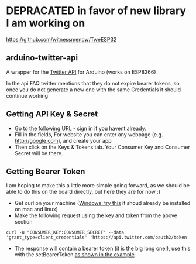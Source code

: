 # DEPRACATED in favor of new library I am working on

https://github.com/witnessmenow/TweESP32


## arduino-twitter-api
A wrapper for the [Twitter API](https://dev.twitter.com/overview/api) for Arduino (works on ESP8266)

In the api FAQ twitter mentions that they do not expire bearer tokens, so once you do not generate a new one with the same Credentials it should continue working


## Getting API Key & Secret

- [Go to the following URL](https://apps.twitter.com/app/new) - sign in if you havent already.
- Fill in the fields, For website you can enter any webpage (e.g. http://google.com), and create your app
- Then click on the Keys & Tokens tab. Your Consumer Key and Consumer Secret will be there.


## Getting Bearer Token

I am hoping to make this a little more simple going forward, as we should be able to do this on the board directly, but here they are for now :)

- Get curl on your machine ([Windows: try this](http://callejoabel.blogspot.co.uk/2013/09/making-curl-work-on-windows-7.html) it shoud already be installed on mac and linux)
- Make the following request using the key and token from the above section
```
curl -u "CONSUMER_KEY:CONSUMER_SECRET" --data 'grant_type=client_credentials' 'https://api.twitter.com/oauth2/token'
```
- The response will contain a bearer token (it is the big long one!), use this with the setBearerToken [as shown in the example](https://github.com/witnessmenow/arduino-twitter-api/blob/master/examples/esp8266/settingBearerTokenInSketch/settingBearerTokenInSketch.ino).
